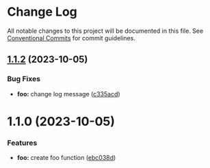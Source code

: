 # Change Log

All notable changes to this project will be documented in this file.
See [Conventional Commits](https://conventionalcommits.org) for commit guidelines.

## [1.1.2](https://github.com/hossein-zamanian/test-ci-cd-2/compare/v1.1.1...v1.1.2) (2023-10-05)


### Bug Fixes

* **foo:** change log message ([c335acd](https://github.com/hossein-zamanian/test-ci-cd-2/commit/c335acd5c66d14a9a71eaaf28008ee46ab12409e))





# 1.1.0 (2023-10-05)


### Features

* **foo:** create foo function ([ebc038d](https://github.com/hossein-zamanian/test-ci-cd-2/commit/ebc038d88deff21a7e5062ff88ecb6076c1f4b61))
